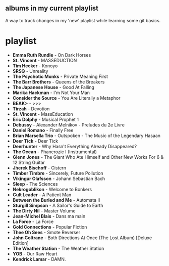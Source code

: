 ## albums in my current playlist

A way to track changes in my 'new' playlist while learning some git basics.

# playlist
- **Emma Ruth Rundle** - On Dark Horses
- **St. Vincent** - MASSEDUCTION
- **Tim Hecker** - Konoyo
- **SRSQ** - Unreality
- **The Psychotic Monks** - Private Meaning First
- **The Barr Brothers** - Queens of the Breakers
- **The Japanese House** - Good At Falling
- **Marika Hackman** - I'm Not Your Man
- **Consider the Source** - You Are Literally a Metaphor
- **BEAK>** - >>>
- **Tirzah** - Devotion
- **St. Vincent** - MassEducation
- **Eric Dolphy** - Musical Prophet 1
- **Debussy** - Alexander Melnikov - Preludes du 2e Livre
- **Daniel Romano** - Finally Free
- **Brian Marsella Trio** - Outspoken - The Music of the Legendary Hasaan
- **Deer Tick** - Deer Tick
- **Deerhunter** - Why Hasn't Everything Already Disappeared?
- **The Ocean** - Phanerozic I (Instrumental)
- **Glenn Jones** - The Giant Who Ate Himself and Other New Works For 6 & 12 String Guitar
- **Jherek Bischoff** - Cistern
- **Timber Timbre** - Sincerely, Future Pollution
- **Vikingur Olafsson** - Johann Sebastian Bach
- **Sleep** - The Sciences
- **Nekrogoblikon** - Welcome to Bonkers
- **Cult Leader** - A Patient Man
- **Between the Buried and Me** - Automata II
- **Sturgill Simpson** - A Sailor's Guide to Earth
- **The Dirty Nil** - Master Volume
- **Jean-Michel Blais** - Dans ma main
- **La Force** - La Force
- **Gold Connections** - Popular Fiction
- **Thee Oh Sees** - Smote Reverser
- **John Coltrane** - Both Directions At Once (The Lost Album) [Deluxe Edition]
- **The Weather Station** - The Weather Station
- **YOB** - Our Raw Heart
- **Kendrick Lamar** - DAMN.
